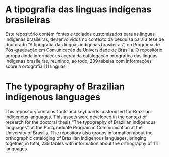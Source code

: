 # A tipografia das línguas indígenas brasileiras
Este repositório contém fontes e teclados customizados para as línguas indígenas brasileiras, desenvolvidos no contexto da pesquisa para a tese de doutorado “A tipografia das línguas indígenas brasileiras”, no Programa de Pós-graduação em Comunicação da Universidade de Brasília. O repositório agrupa ainda informações acerca da catalogação ortográfica das línguas indígenas brasileiras, reunindo, ao todo, 239 tabelas com informações sobre a ortografia 111 línguas.

# The typography of Brazilian indigenous languages
This repository contains  fonts and keyboards customized for Brazilian indigenous languages. This assets were developed in the context of research for the doctoral thesis “The typography of Brazilian indigenous languages”, at the Postgraduate Program in Communication at the University of Brasília. The repository also groups information about the orthographic cataloging of Brazilian indigenous languages, bringing together, in total, 239 tables with information about the orthography of 111 languages.
